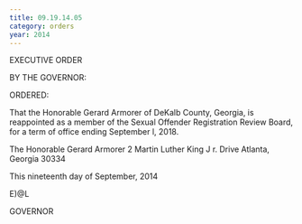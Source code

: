 ```yaml
---
title: 09.19.14.05
category: orders
year: 2014
---
```

 

EXECUTIVE ORDER

BY THE GOVERNOR:

ORDERED:

That the Honorable Gerard Armorer of DeKalb County, Georgia, is
reappointed as a member of the Sexual Offender Registration
Review Board, for a term of office ending September l, 2018.

The Honorable Gerard Armorer
2 Martin Luther King J r. Drive
Atlanta, Georgia 30334

This nineteenth day of September, 2014

 E)@L

GOVERNOR

